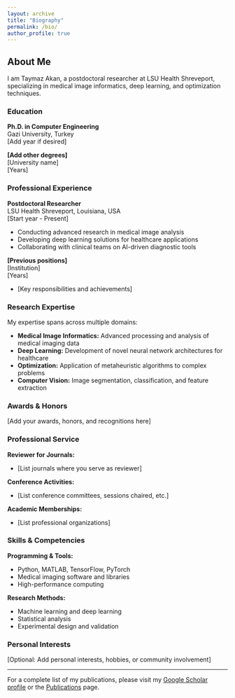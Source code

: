 ```yaml
---
layout: archive
title: "Biography"
permalink: /bio/
author_profile: true
---
```


## About Me

I am Taymaz Akan, a postdoctoral researcher at LSU Health Shreveport, specializing in medical image informatics, deep learning, and optimization techniques.

### Education

**Ph.D. in Computer Engineering**  
Gazi University, Turkey  
[Add year if desired]

**[Add other degrees]**  
[University name]  
[Years]

### Professional Experience

**Postdoctoral Researcher**  
LSU Health Shreveport, Louisiana, USA  
[Start year - Present]
- Conducting advanced research in medical image analysis
- Developing deep learning solutions for healthcare applications
- Collaborating with clinical teams on AI-driven diagnostic tools

**[Previous positions]**  
[Institution]  
[Years]
- [Key responsibilities and achievements]

### Research Expertise

My expertise spans across multiple domains:
- **Medical Image Informatics:** Advanced processing and analysis of medical imaging data
- **Deep Learning:** Development of novel neural network architectures for healthcare
- **Optimization:** Application of metaheuristic algorithms to complex problems
- **Computer Vision:** Image segmentation, classification, and feature extraction

### Awards & Honors

[Add your awards, honors, and recognitions here]

### Professional Service

**Reviewer for Journals:**
- [List journals where you serve as reviewer]

**Conference Activities:**
- [List conference committees, sessions chaired, etc.]

**Academic Memberships:**
- [List professional organizations]

### Skills & Competencies

**Programming & Tools:**
- Python, MATLAB, TensorFlow, PyTorch
- Medical imaging software and libraries
- High-performance computing

**Research Methods:**
- Machine learning and deep learning
- Statistical analysis
- Experimental design and validation

### Personal Interests

[Optional: Add personal interests, hobbies, or community involvement]

---

For a complete list of my publications, please visit my [Google Scholar profile](https://scholar.google.com/citations?user=l67ZmagAAAAJ&hl=en) or the [Publications](/publications/) page.
